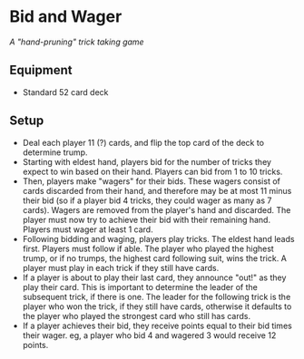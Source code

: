 # Bid and Wager

*A "hand-pruning" trick taking game*

## Equipment

- Standard 52 card deck

## Setup

- Deal each player 11 (?) cards, and flip the top card of the deck to determine trump.
- Starting with eldest hand, players bid for the number of tricks they expect to win based on their hand. Players can bid from 1 to 10 tricks.
- Then, players make "wagers" for their bids. These wagers consist of cards discarded from their hand, and therefore may be at most 11 minus their bid (so if a player bid 4 tricks, they could wager as many as 7 cards). Wagers are removed from the player's hand and discarded. The player must now try to achieve their bid with their remaining hand. Players must wager at least 1 card. 
- Following bidding and waging, players play tricks. The eldest hand leads first. Players must follow if able. The player who played the highest trump, or if no trumps, the highest card following suit, wins the trick. A player must play in each trick if they still have cards.
- If a player is about to play their last card, they announce "out!" as they play their card. This is important to determine the leader of the subsequent trick, if there is one. The leader for the following trick is the player who won the trick, if they still have cards, otherwise it defaults to the player who played the strongest card who still has cards.
- If a player achieves their bid, they receive points equal to their bid times their wager. eg, a player who bid 4 and wagered 3 would receive 12 points.
